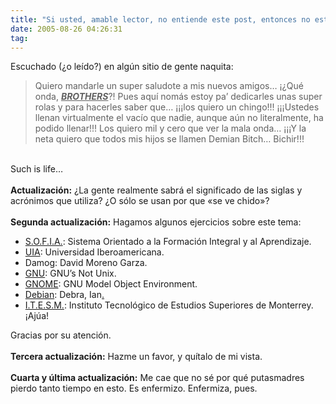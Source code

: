 ```yaml
---
title: "Si usted, amable lector, no entiende este post, entonces no está dedicado para usted, seguramente."
date: 2005-08-26 04:26:31
tag: 
---
```

<p>Escuchado (¿o leído?) en algún sitio de gente naquita:<br/></p>
<blockquote>Quiero mandarle un super saludote a mis nuevos amigos&#8230; ¡¿Qué onda, <u><em><strong>BROTHERS</strong></em></u>?!
Pues aquí nomás estoy pa&#8217; dedicarles unas super rolas y para hacerles
saber que&#8230; ¡¡¡los quiero un chingo!!! ¡¡¡Ustedes llenan virtualmente
el vacío que nadie, aunque aún no literalmente, ha podido llenar!!! Los
quiero mil y cero que ver la mala onda&#8230; ¡¡¡Y la neta quiero que todos
mis hijos se llamen Demian Bitch&#8230; Bichir!!!<br/>
</blockquote>
<br/>
Such is life&#8230;<br/><br/><strong>Actualización:</strong> ¿La gente realmente sabrá el significado de las siglas y acrónimos que utiliza? ¿O sólo se usan por que «se ve chido»?<br/><br/><strong>Segunda actualización:</strong> Hagamos algunos ejercicios sobre este tema:<br/><ul>
<li>
<a href="http://sofia.uia.mx" target="_blank">S.O.F.I.A.</a>: Sistema Orientado a la Formación Integral y al Aprendizaje.</li>
<li>
<a href="http://www.uia.mx" target="_blank">UIA</a>: Universidad Iberoamericana.</li>
<li>Damog: David Moreno Garza.</li>
<li>
<a href="http://www.gnu.org" target="_blank">GNU</a>: GNU&#8217;s Not Unix.</li>
<li>
<a href="http://www.gnome.org" target="_blank">GNOME</a>: GNU Model Object Environment.</li>
<li>
<a href="http://www.debian.org" target="_blank">Debian</a>: Debra, Ian<a href="http://itesm.mx" target="_blank">.</a>
</li>
<li>
<a href="http://itesm.mx" target="_blank">I.T.E.S.M.</a>: Instituto Tecnológico de Estudios Superiores de Monterrey. ¡Ajúa!</li>
</ul>
Gracias por su atención.<br/><br/><strong>Tercera actualización:</strong> Hazme un favor, y quítalo de mi vista.<br/><br/><strong>Cuarta y última actualización:</strong> Me cae que no sé por qué putasmadres pierdo tanto tiempo en esto. Es enfermizo. Enfermiza, pues.<br/><br/><br/><br/>
